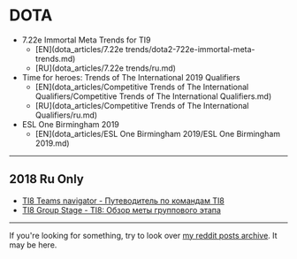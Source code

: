 # DOTA

* 7.22e Immortal Meta Trends for TI9
  - [EN](dota_articles/7.22e trends/dota2-722e-immortal-meta-trends.md)
  - [RU](dota_articles/7.22e trends/ru.md)
* Time for heroes: Trends of The International 2019 Qualifiers 
  - [EN](dota_articles/Competitive Trends of The International Qualifiers/Competitive Trends of The International Qualifiers.md)
  - [RU](dota_articles/Competitive Trends of The International Qualifiers/ru.md)
* ESL One Birmingham 2019 
  - [EN](dota_articles/ESL One Birmingham 2019/ESL One Birmingham 2019.md)

---

## 2018 Ru Only

* [TI8 Teams navigator - Путеводитель по командам TI8](dota_articles/pre-ti8/ru.md)
* [TI8 Group Stage - TI8: Обзор меты группового этапа](dota_articles/ti8-group-stage/ru.md)

---

If you're looking for something, try to look over [my reddit posts archive](reddit_posts/LIST.md). It may be here.

